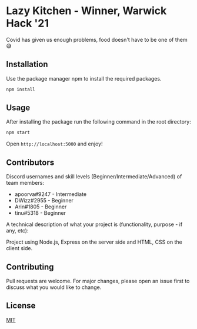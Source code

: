 # Lazy Kitchen - Winner, Warwick Hack '21

Covid has given us enough problems, food doesn't have to be one of them 😅

## Installation

Use the package manager npm to install the required packages.

```bash
npm install
```

## Usage

After installing the package run the following command in the root directory:
```bash
npm start
```

Open `http://localhost:5000` and enjoy!

## Contributors
Discord usernames and skill levels (Beginner/Intermediate/Advanced) of team members:

- apoorva#9247 - Intermediate
- DWizz#2955 - Beginner
- Arin#1805 - Beginner
- tinu#5318 - Beginner

A technical description of what your project is (functionality, purpose - if any, etc):

Project using Node.js, Express on the server side and HTML, CSS on the client side.

## Contributing
Pull requests are welcome. For major changes, please open an issue first to discuss what you would like to change.

## License
[MIT](https://choosealicense.com/licenses/mit/)
